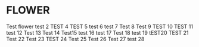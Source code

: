 # FLOWER
Test flower
test 2
TEST 4
TEST 5
test 6
test 7
Test 8
Test 9
TEST 10
TEST 11
test 12
Test 13
Test 14
Test15
test 16
test 17
Test 18
test 19
tEST20
TEST 21
Test 22
Test 23
TEST 24
Test 25
Test 26
Test 27
test 28
